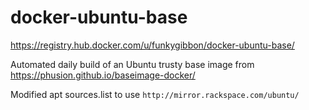 # docker-ubuntu-base

https://registry.hub.docker.com/u/funkygibbon/docker-ubuntu-base/

Automated daily build of an Ubuntu trusty base image from https://phusion.github.io/baseimage-docker/ 

Modified apt sources.list to use `http://mirror.rackspace.com/ubuntu/`
